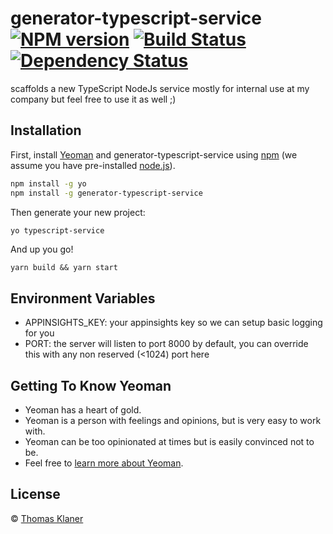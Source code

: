 # generator-typescript-service [![NPM version][npm-image]][npm-url] [![Build Status][travis-image]][travis-url] [![Dependency Status][daviddm-image]][daviddm-url]
scaffolds a new TypeScript NodeJs service
mostly for internal use at my company but feel free to use it as well ;)

## Installation

First, install [Yeoman](http://yeoman.io) and generator-typescript-service using [npm](https://www.npmjs.com/) (we assume you have pre-installed [node.js](https://nodejs.org/)).

```bash
npm install -g yo
npm install -g generator-typescript-service
```

Then generate your new project:

```bash
yo typescript-service
```

And up you go!

```
yarn build && yarn start
```

## Environment Variables

  * APPINSIGHTS_KEY: your appinsights key so we can setup basic logging for you
  * PORT: the server will listen to port 8000 by default, you can override this with any non reserved (<1024) port here

## Getting To Know Yeoman

 * Yeoman has a heart of gold.
 * Yeoman is a person with feelings and opinions, but is very easy to work with.
 * Yeoman can be too opinionated at times but is easily convinced not to be.
 * Feel free to [learn more about Yeoman](http://yeoman.io/).

## License

 © [Thomas Klaner](https://github.com/kl4n4)


[npm-image]: https://badge.fury.io/js/generator-typescript-service.svg
[npm-url]: https://npmjs.org/package/generator-typescript-service
[travis-image]: https://travis-ci.org/IWAtech/generator-typescript-service.svg?branch=master
[travis-url]: https://travis-ci.org/IWAtech/generator-typescript-service
[daviddm-image]: https://david-dm.org/IWAtech/generator-typescript-service.svg?theme=shields.io
[daviddm-url]: https://david-dm.org/IWAtech/generator-typescript-service

